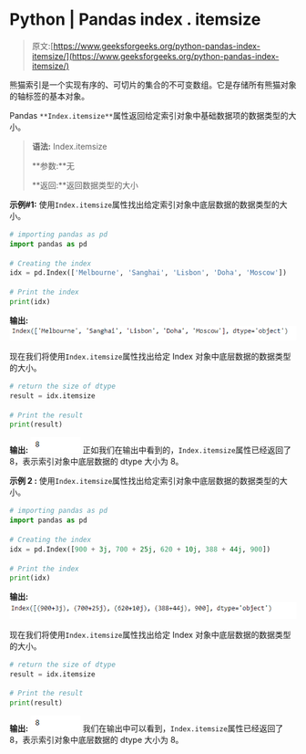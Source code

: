 # Python | Pandas index . itemsize

> 原文:[https://www.geeksforgeeks.org/python-pandas-index-itemsize/](https://www.geeksforgeeks.org/python-pandas-index-itemsize/)

熊猫索引是一个实现有序的、可切片的集合的不可变数组。它是存储所有熊猫对象的轴标签的基本对象。

Pandas `**Index.itemsize**`属性返回给定索引对象中基础数据项的数据类型的大小。

> **语法:** Index.itemsize
> 
> **参数:**无
> 
> **返回:**返回数据类型的大小

**示例#1:** 使用`Index.itemsize`属性找出给定索引对象中底层数据的数据类型的大小。

```py
# importing pandas as pd
import pandas as pd

# Creating the index
idx = pd.Index(['Melbourne', 'Sanghai', 'Lisbon', 'Doha', 'Moscow'])

# Print the index
print(idx)
```

**输出:**
![](img/72436cc2bf2e05529625f903b7e11e7d.png)

现在我们将使用`Index.itemsize`属性找出给定 Index 对象中底层数据的数据类型的大小。

```py
# return the size of dtype
result = idx.itemsize

# Print the result
print(result)
```

**输出:**
![](img/6c869ca878ed9e899dc60e57412cddcb.png)
正如我们在输出中看到的，`Index.itemsize`属性已经返回了 8，表示索引对象中底层数据的 dtype 大小为 8。

**示例 2 :** 使用`Index.itemsize`属性找出给定索引对象中底层数据的数据类型的大小。

```py
# importing pandas as pd
import pandas as pd

# Creating the index
idx = pd.Index([900 + 3j, 700 + 25j, 620 + 10j, 388 + 44j, 900])

# Print the index
print(idx)
```

**输出:**
![](img/a9148eb763b01e778d38c820623b038c.png)

现在我们将使用`Index.itemsize`属性找出给定 Index 对象中底层数据的数据类型的大小。

```py
# return the size of dtype
result = idx.itemsize

# Print the result
print(result)
```

**输出:**
![](img/6c869ca878ed9e899dc60e57412cddcb.png)
我们在输出中可以看到，`Index.itemsize`属性已经返回了 8，表示索引对象中底层数据的 dtype 大小为 8。
